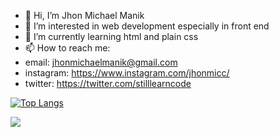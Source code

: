 - 👋 Hi, I’m Jhon Michael Manik
- 👀 I’m interested in web development especially in front end
- 🌱 I’m currently learning html and plain css
- 📫 How to reach me:
- email: jhonmichaelmanik@gmail.com
- instagram: https://www.instagram.com/jhonmicc/
- twitter: https://twitter.com/stilllearncode

[![Top Langs](https://github-readme-stats.vercel.app/api/top-langs/?username=jhonmicc&layout=compact)](https://github.com/jhonmicc/github-readme-stats)

<img 
   src="https://github-readme-stats.vercel.app/api?username=jhonmicc&show_icons=true&theme=gotham" 
/>

<!---
jhonmicc/jhonmicc is a ✨ special ✨ repository because its `README.md` (this file) appears on your GitHub profile.
You can click the Preview link to take a look at your changes.
--->
